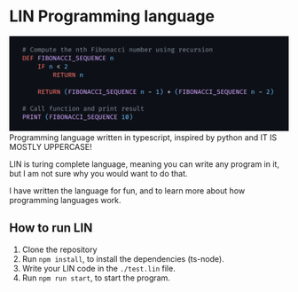 # LIN Programming language
![LIN  function for counting fibonacci ](./docs//syntax-highlight.png)
Programming language written in typescript, inspired by python and IT IS MOSTLY UPPERCASE! 


LIN is turing complete language, meaning you can write any program in it, but I am not sure why you would want to do that.

I have written the language for fun, and to learn more about how programming languages work.


## How to run LIN
1. Clone the repository
2. Run `npm install`, to install the dependencies (ts-node).
3. Write your LIN code in the `./test.lin` file.
4. Run `npm run start`, to start the program.
